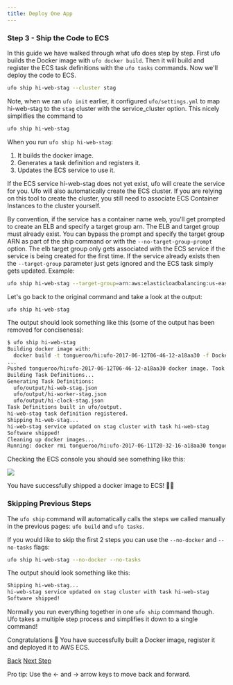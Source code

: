```yaml
---
title: Deploy One App
---
```


### Step 3 - Ship the Code to ECS

In this guide we have walked through what ufo does step by step.  First ufo builds the Docker image with `ufo docker build`.  Then it will build and register the ECS task definitions with the `ufo tasks` commands. Now we'll deploy the code to ECS.

```sh
ufo ship hi-web-stag --cluster stag
```

Note, when we ran `ufo init` earlier, it configured `ufo/settings.yml` to map hi-web-stag to the `stag` cluster with the service_cluster option.  This nicely simplifies the command to

```bash
ufo ship hi-web-stag
```

When you run `ufo ship hi-web-stag`:

1. It builds the docker image.
2. Generates a task definition and registers it.
3. Updates the ECS service to use it.

If the ECS service hi-web-stag does not yet exist, ufo will create the service for you. Ufo will also automatically create the ECS cluster. If you are relying on this tool to create the cluster, you still need to associate ECS Container Instances to the cluster yourself.

By convention, if the service has a container name web, you'll get prompted to create an ELB and specify a target group arn.  The ELB and target group must already exist. You can bypass the prompt and specify the target group ARN as part of the ship command or with the `--no-target-group-prompt` option.  The elb target group only gets associated with the ECS service if the service is being created for the first time.  If the service already exists then the `--target-group` parameter just gets ignored and the ECS task simply gets updated.  Example:


```bash
ufo ship hi-web-stag --target-group=arn:aws:elasticloadbalancing:us-east-1:12345689:targetgroup/hi-web-stag/12345
```

Let's go back to the original command and take a look at the output:

```sh
ufo ship hi-web-stag
```

The output should look something like this (some of the output has been removed for conciseness):

```sh
$ ufo ship hi-web-stag
Building docker image with:
  docker build -t tongueroo/hi:ufo-2017-06-12T06-46-12-a18aa30 -f Dockerfile .
...
Pushed tongueroo/hi:ufo-2017-06-12T06-46-12-a18aa30 docker image. Took 9s.
Building Task Definitions...
Generating Task Definitions:
  ufo/output/hi-web-stag.json
  ufo/output/hi-worker-stag.json
  ufo/output/hi-clock-stag.json
Task Definitions built in ufo/output.
hi-web-stag task definition registered.
Shipping hi-web-stag...
hi-web-stag service updated on stag cluster with task hi-web-stag
Software shipped!
Cleaning up docker images...
Running: docker rmi tongueroo/hi:ufo-2017-06-11T20-32-16-a18aa30 tongueroo/hi:ufo-2017-06-11T20-27-44-bc80e84 tongueroo/hi:ufo-2017-06-11T20-02-18-bc80e84
```

Checking the ECS console you should see something like this:

<img src="/img/tutorials/ecs-console-ufo-ship.png" class="doc-photo" />

You have successfully shipped a docker image to ECS! 🍾🥂

### Skipping Previous Steps

The `ufo ship` command will automatically calls the steps we called manually in the previous pages: `ufo build` and `ufo tasks`.

If you would like to skip the first 2 steps you can use the `--no-docker` and `--no-tasks` flags:

```sh
ufo ship hi-web-stag --no-docker --no-tasks
```

The output should look something like this:

```sh
Shipping hi-web-stag...
hi-web-stag service updated on stag cluster with task hi-web-stag
Software shipped!
```

Normally you run everything together in one `ufo ship` command though.  Ufo takes a multiple step process and simplifies it down to a single command!

Congratulations 🎊 You have successfully built a Docker image, register it and deployed it to AWS ECS.

<a id="prev" class="btn btn-basic" href="{% link _docs/tutorial-ufo-tasks-build.md %}">Back</a>
<a id="next" class="btn btn-primary" href="{% link _docs/tutorial-ufo-ships.md %}">Next Step</a>
<p class="keyboard-tip">Pro tip: Use the <- and -> arrow keys to move back and forward.</p>

